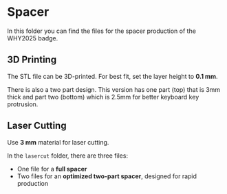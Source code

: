 # **Spacer**

In this folder you can find the files for the spacer production of the WHY2025 badge.

## 3D Printing

The STL file can be 3D-printed. For best fit, set the layer height to **0.1 mm**.

There is also a two part design. This version has one part (top) that is 3mm thick and part two (bottom) which is 2.5mm for better keyboard key protrusion. 

## Laser Cutting

Use **3 mm** material for laser cutting.

In the `lasercut` folder, there are three files:
- One file for a **full spacer**
- Two files for an **optimized two-part spacer**, designed for rapid production

